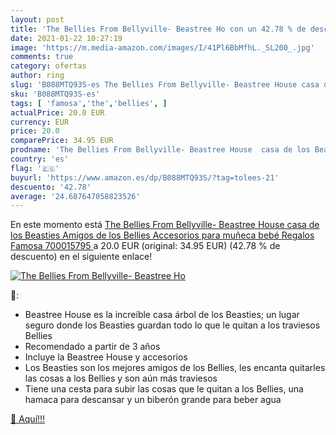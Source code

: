 ```yaml
---
layout: post
title: 'The Bellies From Bellyville- Beastree Ho con un 42.78 % de descuento'
date: 2021-01-22 10:27:19
image: 'https://m.media-amazon.com/images/I/41Pl6BbMfhL._SL200_.jpg'
comments: true
category: ofertas
author: ring
slug: 'B088MTQ93S-es The Bellies From Bellyville- Beastree House casa de los...'
sku: 'B088MTQ93S-es'
tags: [ 'famosa','the','bellies', ]
actualPrice: 20.0 EUR
currency: EUR
price: 20.0
comparePrice: 34.95 EUR
prodname: 'The Bellies From Bellyville- Beastree House  casa de los Beasties Amigos de los Bellies  Accesorios para muñeca bebé  Regalos  Famosa 700015795 '
country: 'es'
flag: '🇪🇸'
buyurl: 'https://www.amazon.es/dp/B088MTQ93S/?tag=tolees-21'
descuento: '42.78'
average: '24.687647058823526'
---
```


En este momento está [The Bellies From Bellyville- Beastree House  casa de los Beasties Amigos de los Bellies  Accesorios para muñeca bebé  Regalos  Famosa 700015795 ](https://www.amazon.es/dp/B088MTQ93S/?tag=tolees-21) a 20.0 EUR (original: 34.95 EUR) (42.78 %  de descuento) en el siguiente enlace!

[![The Bellies From Bellyville- Beastree Ho](https://m.media-amazon.com/images/I/41Pl6BbMfhL._SL200_.jpg)](https://www.amazon.es/dp/B088MTQ93S/?tag=tolees-21)

🔎:

- Beastree House es la increíble casa árbol de los Beasties; un lugar seguro donde los Beasties guardan todo lo que le quitan a los traviesos Bellies
- Recomendado a partir de 3 años
- Incluye la Beastree House y accesorios
- Los Beasties son los mejores amigos de los Bellies, les encanta quitarles las cosas a los Bellies y son aún más traviesos
- Tiene una cesta para subir las cosas que le quitan a los Bellies, una hamaca para descansar y un biberón grande para beber agua

[🛒 Aquí!!!](https://www.amazon.es/dp/B088MTQ93S/?tag=tolees-21)
